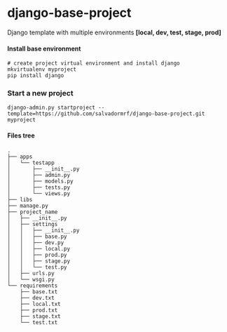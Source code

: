 django-base-project
===================

Django template with multiple environments **[local, dev, test, stage, prod]**



#### Install base environment
    # create project virtual environment and install django
    mkvirtualenv myproject
    pip install django
    
    
### Start a new project
    django-admin.py startproject --template=https://github.com/salvadormrf/django-base-project.git myproject




#### Files tree
    .
    ├── apps
    │   └── testapp
    │       ├── __init__.py
    │       ├── admin.py
    │       ├── models.py
    │       ├── tests.py
    │       └── views.py
    ├── libs
    ├── manage.py
    ├── project_name
    │   ├── __init__.py
    │   ├── settings
    │   │   ├── __init__.py
    │   │   ├── base.py
    │   │   ├── dev.py
    │   │   ├── local.py
    │   │   ├── prod.py
    │   │   ├── stage.py
    │   │   └── test.py
    │   ├── urls.py
    │   └── wsgi.py
    └── requirements
        ├── base.txt
        ├── dev.txt
        ├── local.txt
        ├── prod.txt
        ├── stage.txt
        └── test.txt

